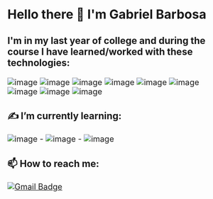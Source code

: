 # Hello there 👋 I'm Gabriel Barbosa
<font size="4">

### I'm in my last year of college and during the course I have learned/worked with these technologies:

![image](https://img.shields.io/badge/C%2B%2B-00599C?style=for-the-badge&logo=c%2B%2B&logoColor=white)
![image](https://img.shields.io/badge/Java-ED8B00?style=for-the-badge&logo=java&logoColor=white)
![image](https://img.shields.io/badge/Python-14354C?style=for-the-badge&logo=python&logoColor=white)
![image](https://img.shields.io/badge/JavaScript-323330?style=for-the-badge&logo=javascript&logoColor=F7DF1E)
![image](https://img.shields.io/badge/HTML-239120?style=for-the-badge&logo=html5&logoColor=white)
![image](https://img.shields.io/badge/CSS-239120?&style=for-the-badge&logo=css3&logoColor=white)
![image](https://img.shields.io/badge/Spring-6DB33F?style=for-the-badge&logo=spring&logoColor=white)
![image](https://img.shields.io/badge/MySQL-00000F?style=for-the-badge&logo=mysql&logoColor=white)
![image](https://img.shields.io/badge/Godot_Engine-00599C?style=for-the-badge&logo=java&logoColor=white)



### ✍ I’m currently learning:
![image](https://img.shields.io/badge/React-20232A?style=for-the-badge&logo=react&logoColor=61DAFB) - ![image](https://img.shields.io/badge/TypeScript-007ACC?style=for-the-badge&logo=typescript&logoColor=white) - ![image](https://img.shields.io/badge/Node.js-43853D?style=for-the-badge&logo=node.js&logoColor=white)
<br>

### 📫 How to reach me:
[![Gmail Badge](https://img.shields.io/badge/-gbarbosad.ss@gmail.com-D14836?style=for-the-badge&logo=Gmail&logoColor=white&link=mailto:gbarbosad.ss@gmail.com)](mailto:gbarbosad.ss@gmail.com)
</font>

